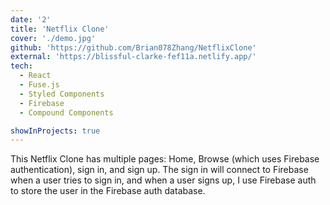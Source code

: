 ```yaml
---
date: '2'
title: 'Netflix Clone'
cover: './demo.jpg'
github: 'https://github.com/Brian078Zhang/NetflixClone'
external: 'https://blissful-clarke-fef11a.netlify.app/'
tech:
  - React
  - Fuse.js
  - Styled Components
  - Firebase
  - Compound Components

showInProjects: true
---
```


This Netflix Clone has multiple pages: Home, Browse (which uses Firebase authentication), sign in, and sign up. The sign in will connect to Firebase when a user tries to sign in, and when a user signs up, I use Firebase auth to store the user in the Firebase auth database.

